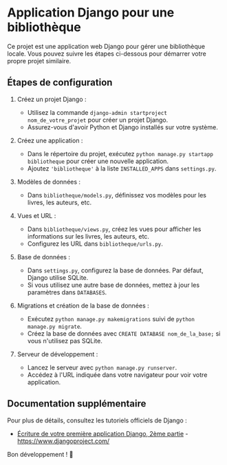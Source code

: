 
# Application Django pour une bibliothèque

Ce projet est une application web Django pour gérer une bibliothèque locale. Vous pouvez suivre les étapes ci-dessous pour démarrer votre propre projet similaire.

## Étapes de configuration

1. Créez un projet Django :
   - Utilisez la commande `django-admin startproject nom_de_votre_projet` pour créer un projet Django.
   - Assurez-vous d'avoir Python et Django installés sur votre système.

2. Créez une application :
   - Dans le répertoire du projet, exécutez `python manage.py startapp bibliotheque` pour créer une nouvelle application.
   - Ajoutez `'bibliotheque'` à la liste `INSTALLED_APPS` dans `settings.py`.

3. Modèles de données :
   - Dans `bibliotheque/models.py`, définissez vos modèles pour les livres, les auteurs, etc.

4. Vues et URL :
   - Dans `bibliotheque/views.py`, créez les vues pour afficher les informations sur les livres, les auteurs, etc.
   - Configurez les URL dans `bibliotheque/urls.py`.

5. Base de données :
   - Dans `settings.py`, configurez la base de données. Par défaut, Django utilise SQLite.
   - Si vous utilisez une autre base de données, mettez à jour les paramètres dans `DATABASES`.

6. Migrations et création de la base de données :
   - Exécutez `python manage.py makemigrations` suivi de `python manage.py migrate`.
   - Créez la base de données avec `CREATE DATABASE nom_de_la_base;` si vous n'utilisez pas SQLite.

7. Serveur de développement :
   - Lancez le serveur avec `python manage.py runserver`.
   - Accédez à l'URL indiquée dans votre navigateur pour voir votre application.

## Documentation supplémentaire

Pour plus de détails, consultez les tutoriels officiels de Django :
- [Écriture de votre première application Django, 2ème partie](https://docs.djangoproject.com/fr/5.0/intro/tutorial02/)
-https://www.djangoproject.com/

 Bon développement ! 🚀



